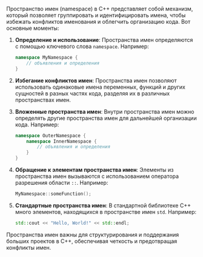 
Пространство имен (namespace) в C++ представляет собой механизм, который позволяет группировать и идентифицировать имена, чтобы избежать конфликтов именования и облегчить организацию кода. Вот основные моменты:

1. **Определение и использование**: Пространства имен определяются с помощью ключевого слова `namespace`. Например:
   ```cpp
   namespace MyNamespace {
       // объявления и определения
   }
   ```

2. **Избегание конфликтов имен**: Пространства имен позволяют использовать одинаковые имена переменных, функций и других сущностей в разных частях кода, разделяя их в различных пространствах имен.

3. **Вложенные пространства имен**: Внутри пространства имен можно определять другие пространства имен для дальнейшей организации кода. Например:
   ```cpp
   namespace OuterNamespace {
       namespace InnerNamespace {
           // объявления и определения
       }
   }
   ```

4. **Обращение к элементам пространства имен**: Элементы из пространства имен вызываются с использованием оператора разрешения области `::`. Например:
   ```cpp
   MyNamespace::someFunction();
   ```

5. **Стандартные пространства имен**: В стандартной библиотеке C++ много элементов, находящихся в пространстве имен `std`. Например:
   ```cpp
   std::cout << "Hello, World!" << std::endl;
   ```

Пространства имен важны для структурирования и поддержания больших проектов в C++, обеспечивая четкость и предотвращая конфликты имен.